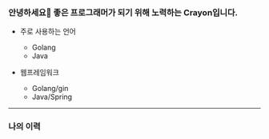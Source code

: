### 안녕하세요🐳 좋은 프로그래머가 되기 위해 노력하는 Crayon입니다.
* 주로 사용하는 언어
    * Golang
    * Java

* 웹프레임워크
    * Golang/gin
    * Java/Spring
* * *
### 나의 이력
